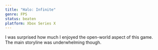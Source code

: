 ```yaml
---
title: "Halo: Infinite"
genre: FPS
status: beaten
platform: Xbox Series X
---
```


I was surprised how much I enjoyed the open-world aspect of this game. The main storyline was underwhelming though.
